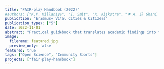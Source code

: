 ```yaml
---
title: "FAIR-play Handbook (2022)"
#authors: ["K.P. Millaniya", "I. Smit", "K. Dijkstra", "⚑ A. El Ghani – data specialist"]
publication: "Erasmus+ Vital Cities & Citizens"
publication_types: ["5"]
date: 2022-11-01
abstract: "Practical guidebook that translates academic findings into football-club training routines."
image:
  filename: featured.jpg
  preview_only: false
featured: true
tags: ["Open Science", "Community Sports"]
projects: ["fair-play-handbook"]
---
```




